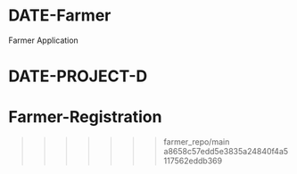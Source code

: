 
# DATE-Farmer
Farmer Application
# DATE-PROJECT-D
# Farmer-Registration
>>>>>>> farmer_repo/main
>>>>>>> a8658c57edd5e3835a24840f4a5117562eddb369
